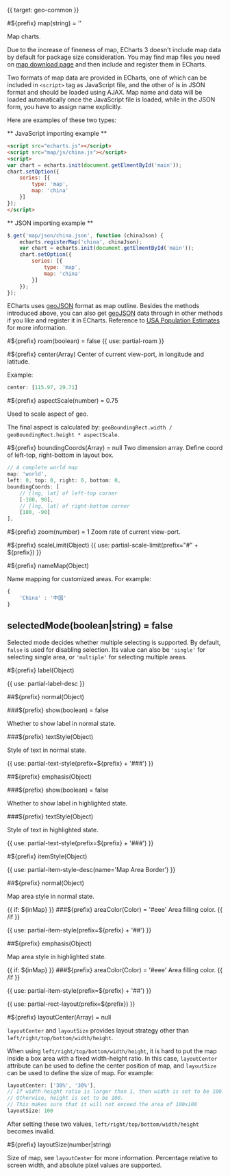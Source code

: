 {{ target: geo-common }}

#${prefix} map(string) = ''

Map charts.

Due to the increase of fineness of map, ECharts 3 doesn't include map data by default for package size consideration. You may find map files you need on [map download page](http://ecomfe.github.io/echarts-builder-web/map3.html) and then include and register them in ECharts.

Two formats of map data are provided in ECharts, one of which can be included in `<script>` tag as JavaScript file, and the other of is in JSON format and should be loaded using AJAX. Map name and data will be loaded automatically once the JavaScript file is loaded, while in the JSON form, you have to assign name explicitly.


Here are examples of these two types:

** JavaScript importing example **

```html
<script src="echarts.js"></script>
<script src="map/js/china.js"></script>
<script>
var chart = echarts.init(document.getElmentById('main'));
chart.setOption({
    series: [{
        type: 'map',
        map: 'china'
    }]
});
</script>
```

** JSON importing example **

```js
$.get('map/json/china.json', function (chinaJson) {
    echarts.registerMap('china', chinaJson);
    var chart = echarts.init(document.getElmentById('main'));
    chart.setOption({
        series: [{
            type: 'map',
            map: 'china'
        }]
    });
});
```

ECharts uses [geoJSON](http://geojson.org/) format as map outline. Besides the methods introduced above, you can also get [geoJSON](http://geojson.org/) data through in other methods if you like and register it in ECharts. Reference to [USA Population Estimates](${galleryEditorPath}map-usa) for more information.

#${prefix} roam(boolean) = false
{{ use: partial-roam }}

#${prefix} center(Array)
Center of current view-port, in longitude and latitude.

Example:
```js
center: [115.97, 29.71]
```

#${prefix} aspectScale(number) = 0.75

Used to scale aspect of geo.

The final aspect is calculated by: `geoBoundingRect.width / geoBoundingRect.height * aspectScale`.

#${prefix} boundingCoords(Array) = null
Two dimension array. Define coord of left-top, right-bottom in layout box.

```js
// A complete world map
map: 'world',
left: 0, top: 0, right: 0, bottom: 0,
boundingCoords: [
    // [lng, lat] of left-top corner
    [-180, 90],
    // [lng, lat] of right-bottom corner
    [180, -90]
],
```

#${prefix} zoom(number) = 1
Zoom rate of current view-port.

#${prefix} scaleLimit(Object)
{{ use: partial-scale-limit(prefix="#" + ${prefix}) }}

#${prefix} nameMap(Object)

Name mapping for customized areas. For example:
```js
{
    'China' : '中国'
}
```

## selectedMode(boolean|string) = false
Selected mode decides whether multiple selecting is supported. By default, `false` is used for disabling selection. Its value can also be `'single'` for selecting single area, or `'multiple'` for selecting multiple areas.

#${prefix} label(Object)

{{ use: partial-label-desc }}

##${prefix} normal(Object)

###${prefix} show(boolean) = false

Whether to show label in normal state.

###${prefix} textStyle(Object)

Style of text in normal state.

{{ use: partial-text-style(prefix=${prefix} + '###') }}

##${prefix} emphasis(Object)

###${prefix} show(boolean) = false

Whether to show label in highlighted state.

###${prefix} textStyle(Object)

Style of text in highlighted state.

{{ use: partial-text-style(prefix=${prefix} + '###') }}


#${prefix} itemStyle(Object)

{{ use: partial-item-style-desc(name='Map Area Border') }}


##${prefix} normal(Object)

Map area style in normal state.

{{ if: ${inMap} }}
###${prefix} areaColor(Color) = '#eee'
Area filling color.
{{ /if }}

{{ use: partial-item-style(prefix=${prefix} + '##') }}

##${prefix} emphasis(Object)

Map area style in highlighted state.

{{ if: ${inMap} }}
###${prefix} areaColor(Color) = '#eee'
Area filling color.
{{ /if }}

{{ use: partial-item-style(prefix=${prefix} + '##') }}

{{ use: partial-rect-layout(prefix=${prefix}) }}


#${prefix} layoutCenter(Array) = null

`layoutCenter` and `layoutSize` provides layout strategy other than `left/right/top/bottom/width/height`.

When using `left/right/top/bottom/width/height`, it is hard to put the map inside a box area with a fixed width-height ratio. In this case, `layoutCenter` attribute can be used to define the center position of map, and `layoutSize` can be used to define the size of map. For example:

```js
layoutCenter: ['30%', '30%'],
// If width-height ratio is larger than 1, then width is set to be 100.
// Otherwise, height is set to be 100.
// This makes sure that it will not exceed the area of 100x100
layoutSize: 100
```

After setting these two values, `left/right/top/bottom/width/height` becomes invalid.

#${prefix} layoutSize(number|string)

Size of map, see `layoutCenter` for more information. Percentage relative to screen width, and absolute pixel values are supported.

